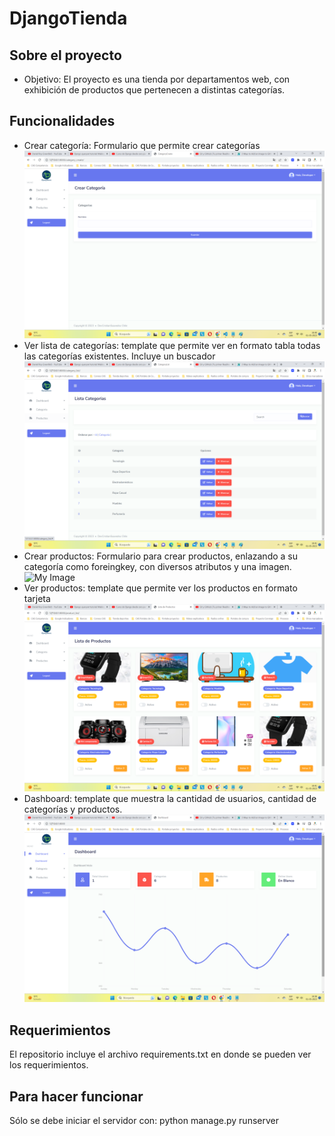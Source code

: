 # DjangoTienda

## Sobre el proyecto

* Objetivo: El proyecto es una tienda por departamentos web, con exhibición de productos que pertenecen a distintas categorías.

## Funcionalidades

* Crear categoría: Formulario que permite crear categorías
![My Image](crearCategoria.png)
* Ver lista de categorías: template que permite ver en formato tabla todas las categorías existentes. Incluye un buscador
![My Image](listaCategorias.png)
* Crear productos: Formulario para crear productos, enlazando a su categoría como foreingkey, con diversos atributos y una imagen.
![My Image](crearProductos.png)
* Ver productos: template que permite ver los productos en formato tarjeta
![My Image](listaProductos.png)
* Dashboard: template que muestra la cantidad de usuarios, cantidad de categorías y productos. 
![My Image](dashboard.png)

## Requerimientos

El repositorio incluye el archivo requirements.txt en donde se pueden ver los requerimientos.

## Para hacer funcionar

Sólo se debe iniciar el servidor con: python manage.py runserver
